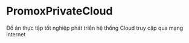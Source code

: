 # PromoxPrivateCloud
Đồ án thực tập tốt nghiệp phát triển hệ thống Cloud truy cập qua mạng internet
